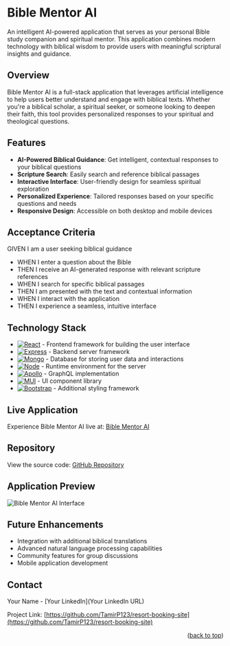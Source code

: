 # Bible Mentor AI

An intelligent AI-powered application that serves as your personal Bible study companion and spiritual mentor. This application combines modern technology with biblical wisdom to provide users with meaningful scriptural insights and guidance.

## Overview

Bible Mentor AI is a full-stack application that leverages artificial intelligence to help users better understand and engage with biblical texts. Whether you're a biblical scholar, a spiritual seeker, or someone looking to deepen their faith, this tool provides personalized responses to your spiritual and theological questions.

## Features

- **AI-Powered Biblical Guidance**: Get intelligent, contextual responses to your biblical questions
- **Scripture Search**: Easily search and reference biblical passages
- **Interactive Interface**: User-friendly design for seamless spiritual exploration
- **Personalized Experience**: Tailored responses based on your specific questions and needs
- **Responsive Design**: Accessible on both desktop and mobile devices

## Acceptance Criteria

GIVEN I am a user seeking biblical guidance
- WHEN I enter a question about the Bible
- THEN I receive an AI-generated response with relevant scripture references
- WHEN I search for specific biblical passages
- THEN I am presented with the text and contextual information
- WHEN I interact with the application
- THEN I experience a seamless, intuitive interface

## Technology Stack

* [![React][React.js]][React-url] - Frontend framework for building the user interface
* [![Express][Express.js]][Express-url] - Backend server framework
* [![Mongo][MongoDB]][Mongo-url] - Database for storing user data and interactions
* [![Node][Node.js]][Node-url] - Runtime environment for the server
* [![Apollo][ApolloGraphQL]][Apollo-url] - GraphQL implementation
* [![MUI][MUI.com]][Mui-url] - UI component library
* [![Bootstrap][Bootstrap.com]][Bootstrap-url] - Additional styling framework

## Live Application

Experience Bible Mentor AI live at: [Bible Mentor AI](https://harmonia-oasis-ceca56dc2dde.herokuapp.com/)

## Repository

View the source code: [GitHub Repository](https://github.com/TamirP123/resort-booking-site)

## Application Preview

![Bible Mentor AI Interface](link)

## Future Enhancements

- Integration with additional biblical translations
- Advanced natural language processing capabilities
- Community features for group discussions
- Mobile application development

## Contact

Your Name - [Your LinkedIn](Your LinkedIn URL)

Project Link: [https://github.com/TamirP123/resort-booking-site](https://github.com/TamirP123/resort-booking-site)

<p align="right">(<a href="#readme-top">back to top</a>)</p>

[React.js]: https://img.shields.io/badge/React-20232A?style=for-the-badge&logo=react&logoColor=61DAFB
[React-url]: https://reactjs.org/
[Bootstrap.com]: https://img.shields.io/badge/Bootstrap-563D7C?style=for-the-badge&logo=bootstrap&logoColor=white
[Bootstrap-url]: https://getbootstrap.com
[MUI.com]: https://img.shields.io/badge/Material%20UI-007FFF?style=for-the-badge&logo=mui&logoColor=white
[Mui-url]: https://mui.com
[Express.js]: https://img.shields.io/badge/express.js-%23404d59.svg?style=for-the-badge&logo=express&logoColor=%2361DAFB
[Express-url]: https://expressjs.com/
[MongoDB]: https://img.shields.io/badge/MongoDB-%234ea94b.svg?style=for-the-badge&logo=mongodb&logoColor=white
[Mongo-url]: https://www.mongodb.com/
[Node.js]: https://img.shields.io/badge/node.js-6DA55F?style=for-the-badge&logo=node.js&logoColor=white
[Node-url]: https://nodejs.org/en
[ApolloGraphQL]: https://img.shields.io/badge/-ApolloGraphQL-311C87?style=for-the-badge&logo=apollo-graphql
[Apollo-url]: https://www.apollographql.com/

